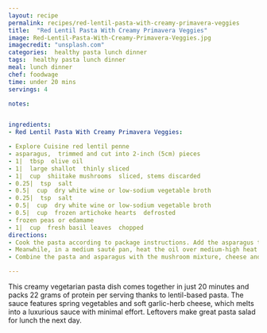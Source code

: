 ```yaml
---
layout: recipe
permalink: recipes/red-lentil-pasta-with-creamy-primavera-veggies
title:  "Red Lentil Pasta With Creamy Primavera Veggies"
image: Red-Lentil-Pasta-With-Creamy-Primavera-Veggies.jpg
imagecredit: "unsplash.com"
categories:  healthy pasta lunch dinner
tags:  healthy pasta lunch dinner
meal: lunch dinner
chef: foodwage
time: under 20 mins
servings: 4

notes:


ingredients:
- Red Lentil Pasta With Creamy Primavera Veggies:

- Explore Cuisine red lentil penne
- asparagus,  trimmed and cut into 2-inch (5cm) pieces
- 1|  tbsp  olive oil
- 1|  large shallot  thinly sliced
- 1|  cup  shiitake mushrooms  sliced, stems discarded
- 0.25|  tsp  salt
- 0.5|  cup  dry white wine or low-sodium vegetable broth
- 0.25|  tsp  salt
- 0.5|  cup  dry white wine or low-sodium vegetable broth
- 0.5|  cup  frozen artichoke hearts  defrosted
- frozen peas or edamame
- 1|  cup  fresh basil leaves  chopped
directions:
- Cook the pasta according to package instructions. Add the asparagus to the pot in the last 2 minutes of cooking. Drain, reserving 1 cup of the cooking water, set aside.
- Meanwhile, in a medium sauté pan, heat the oil over medium-high heat. Add the shallots, mushrooms and salt and sauté until the vegetables are beginning to brown, 4 minutes. Add the wine and simmer, scraping the browned bits on the bottom of the pan, until nearly evaporated, 2 minutes. Add the artichoke hearts and peas and cook until heated through, 1 minute.
- Combine the pasta and asparagus with the mushroom mixture, cheese and basil. Add enough reserved pasta water to make a creamy sauce and serve immediately.

---
```


This creamy vegetarian pasta dish comes together in just 20 minutes and packs 22 grams of protein per serving thanks to lentil-based pasta. The sauce features spring vegetables and soft garlic-herb cheese, which melts into a luxurious sauce with minimal effort. Leftovers make great pasta salad for lunch the next day.
